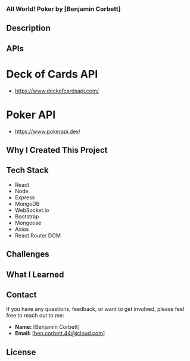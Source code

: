 ### All World! Poker by [Benjamin Corbett]

## Description

## APIs

# Deck of Cards API

- https://www.deckofcardsapi.com/

# Poker API

- https://www.pokerapi.dev/

## Why I Created This Project

## Tech Stack

- React
- Node
- Express
- MongoDB
- WebSocket.io
- Bootstrap
- Mongoose
- Axios
- React Router DOM

## Challenges

## What I Learned

## Contact

If you have any questions, feedback, or want to get involved, please feel free to reach out to me:

- **Name:** [Benjamin Corbett]
- **Email:** [ben.corbett.44@icloud.com]

## License
